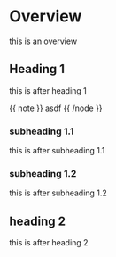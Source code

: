 Overview
========

this is an overview

Heading 1
---------

this is after heading 1

{{ note }}
asdf
{{ /node }}

### subheading 1.1

this is after subheading 1.1

### subheading 1.2

this is after subheading 1.2

heading 2
---------

this is after heading 2
